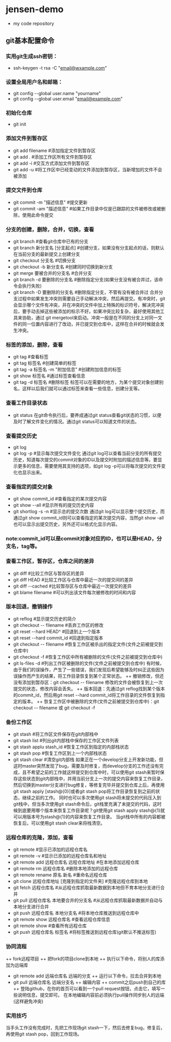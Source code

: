 # jensen-demo
+ my code repository
## git基本配置命令
### 实用git生成ssh密钥：
+ ssh-keygen -t rsa -C "email@wxample.com"
### 设置全局用户名和邮箱：
+ git config --global user.name "yourname"
+ git config --global user.email "email@example.com"
### 初始化仓库
+ git init
### 添加文件到暂存区
+ git add filename   #添加指定文件到暂存区
+ git add .          #添加工作区所有文件到暂存区
+ git add -i         #交互方式添加文件到暂存区
+ git add -u         #将工作区中已经变动的文件添加到暂存区，当新增加的文件不会被添加
### 提交文件到仓库
+ git commit -m "描述信息"    #提交更新
+ git commit -am "描述信息"     #如果工作目录中仅是已跟踪的文件被修改或被删除，使用此命令提交
### 分支的创建，删除，合并，切换，查看
+ git branch      #查看git仓库中已有的分支
+ git branch 新分支名 [分支起点]    #创建分支，如果没有分支起点的话，则默认在当前分支的最新提交上创建分支
+ git checkout 分支名    #切换分支
+ git checkout -b 新分支名    #创建同时切换到新分支
+ git merge 要被合并的分支名    #合并分支
+ git branch -d 要删除的分支名     #删除指定分支(如果分支没有被合并过，该命令会执行失败)
+ git branch -D 要删除的分支名     #删除指定分支，不管有没有被合并过
合并分支过程中如果发生冲突则需要自己手动解决冲突，然后再提交。有冲突时，git会显示哪个文件有冲突，并在冲突的文件中加上特殊的标识符号，解决完冲突后，要手动去掉这些被添加的标示不好。如果冲突比较复杂，最好使用其他工具来协助，通过 git mergetool来启动。冲突一般是在不同的分支上对同一文件的同一位置内容进行了改动，并已提交到仓库中，这样在合并的时候就会发生冲突。
### 标签的添加，删除，查看
+ git tag   #查看标签
+ git tag 标签名     #创建简单的标签
+ git tag -a 标签名 -m "附加信息"    #创建附加信息的标签
+ git show 标签名      #通过标签查看信息
+ git tag -d 标签名      #删除标签
标签可以在需要的地方，为某个提交对象创建别名，这样以后我们就可以通过标签来查看一些信息，创建分支等。
### 查看工作目录状态
+ git status
在git命令执行后，要养成通过git status查看git状态的习惯，以便及时了解文件变化的情况。通过git status可以知道文件的状态。
### 查看提交历史
+ git log
+ git log -p      #显示每次提交文件变化
通过git log可以查看当前分支的所有提交历史，知道每次提交的commit对象的ID以及提交时附加的描述信息等。要显示更多的信息，需要使用其支持的选项，如git log -p可以将每次提交的文件变化也显示出来。
### 查看指定的提交对象
+ git show commit_id    #查看指定的某次提交内容
+ git show --all      #显示所有的提交历史内容
+ git shortlog -s -n    #显示总的提交次数
通过git log可以显示整个提交历史，而通过git show commit_id则可以查看指定的某次提交内容，当然git show -all也可以显示出提交历史，另外还可以格式化显示内容。
### note:commit_id可以是commit对象对应的ID，也可以是HEAD，分支名，tag等。
### 查看工作区，暂存区，仓库之间的差异
+ git diff    #比较工作区与暂存区的差异
+ git diff HEAD     #比较工作区与仓库中最近一次的提交间的差异
+ git diff --cached   #比较暂存区与仓库中最近一次提交的差异
+ git blame filename    #可以列出该文件每次被修改的时间和内容
### 版本回退，撤销操作
+ git reflog        #显示提交历史的简介
+ git checkout -- filename    #丢弃工作区的修改
+ git reset --hard HEAD^    #回退到上一个版本
+ git reset --hard commit_id    #回退到指定版本
+ git checkout -- filename     #恢复工作区被杀出的指定文件(文件之前被提交到仓库中)
+ git checkout -f   #恢复工作区中所有被删除的文件(文件之前被提交到仓库中)
+ git ls-files -d   #列出工作区被删除的文件(文件之前被提交到仓库中)
有时候，由于我们的误操作，产生了一些错误，我们发现后希望能够及时纠正这些因为误操作而产生的结果，将工作目录恢复到某个正常状态。
++ 撤销修改，但还没有添加到暂存区：git checkout -- filename  修改的文件会被恢复到上一次提交的状态，修改内容会丢失。
++ 版本回退：先通过git reflog找到某个版本的commit_id，然后用git reset --hard commit_id将工作目录的文件恢复到指定的版本。
++ 恢复工作区中被删除的文件(文件之前被提交到仓库中)：git checkout -- filename 或 git checkout -f
### 备份工作区
+ git stash   #将工作区文件保存在git内部栈中
+ git stash list    #列出git内部栈中保存的工作区文件列表
+ git stash applu stash_id    #恢复工作区到指定的内部栈状态
+ git stash pop     #恢复工作区到上一个内部栈状态
+ git stash clear     #清空git内部栈
如果正在一个develop分支上开发新功能，但这时master突然发现了bug，需要及时修复，而develop分支的工作还没有完成，且不希望之前的工作就这样提交到仓库中时，可以使用git stash来暂时保存这些状态到git内部栈中，并用当前分支上一次的提交内容来恢复工作目录，然后切换到master分支进行bug修复，等修复完毕并提交到仓库上后，再使用git stash apply [stash@{0}]或者git stash pop将工作目录恢复到之前的状态，继续之前的工作。
同时也可以多次使用git stash将未提交的代码压入到git栈中，但当多次使用git stash命令后，git栈里充满了未提交的代码，这时候到底要用哪个版本来恢复工作目录呢？git使用git stash apply stash@{1}就可以用版本号为stash@{1}的内容来恢复工作目录。
当git栈中所有的内容都被恢复后，可以使用git stash clear来将栈清空。
### 远程仓库的克隆，添加，查看
+ git remote    #显示已添加的远程仓库名
+ git remote -v     #显示已添加的远程仓库名和地址
+ git remote add 远程仓库名 远程仓库地址   #在本地添加远程仓库
+ git remote rm 远程仓库名   #删除本地添加的远程仓库
+ git remote rename 原名 新名   #重命名远程仓库
+ git clone 远程仓库地址 [克隆到指定的文件夹]    #克隆远程仓库到本地
+ git fetch 远程仓库名   #从远程仓库抓取最新数据到本地但不育本地分支进行合并
+ git pull 远程仓库名 本地要合并的分支名    #从远程仓库抓取最新数据并自动与本地分支进行合并
+ git push 远程仓库名 本地分支名    #将本地仓库推送到远程仓库中
+ git remote show 远程仓库名   #查看远程仓库信息
+ git remote show   #查看所有远程仓库
+ git push 远程仓库名 标签名  #将标签推送到远程仓库(git默认不推送标签)
### 协同流程
++ fork远程项目
++ 把fork的项目clone到本地
++ 执行以下命令，将别人的库添加为远端库
+ git remote add 远端仓库名 远端的分支
++ 运行以下命令，拉去合并到本地
+ git pull 远端仓库名 远端分支名
++ 编辑内容
++ commit之后push到自己的库
++ 登陆github，在你的首页可以看到一个pull request按钮，点击它，填写一些说明信息，提交即可。
在本地编辑内容前必须执行pull操作同步别人的远端(这样避免冲突)
### 实用技巧
当手头工作没有完成时，先把工作现场git stash一下，然后去修复bug，修复后，再使用git stash pop，回到工作现场。
